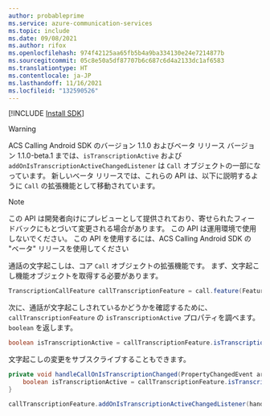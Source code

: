 ```yaml
---
author: probableprime
ms.service: azure-communication-services
ms.topic: include
ms.date: 09/08/2021
ms.author: rifox
ms.openlocfilehash: 974f42125aa65fb5b4a9ba334130e24e7214877b
ms.sourcegitcommit: 05c8e50a5df87707b6c687c6d4a2133dc1af6583
ms.translationtype: HT
ms.contentlocale: ja-JP
ms.lasthandoff: 11/16/2021
ms.locfileid: "132590526"
---
```

[!INCLUDE [Install SDK](../install-sdk/install-sdk-android.md)]

> [!WARNING]
> ACS Calling Android SDK のバージョン 1.1.0 およびベータ リリース バージョン 1.1.0-beta.1 までは、`isTranscriptionActive` および `addOnIsTranscriptionActiveChangedListener` は `Call` オブジェクトの一部になっています。 新しいベータ リリースでは、これらの API は、以下に説明するように `Call` の拡張機能として移動されています。

> [!NOTE]
> この API は開発者向けにプレビューとして提供されており、寄せられたフィードバックにもとづいて変更される場合があります。 この API は運用環境で使用しないでください。 この API を使用するには、ACS Calling Android SDK の "ベータ" リリースを使用してください

通話の文字起こしは、コア `Call` オブジェクトの拡張機能です。 まず、文字起こし機能オブジェクトを取得する必要があります。

```java
TranscriptionCallFeature callTranscriptionFeature = call.feature(Features.TRANSCRIPTION);
```

次に、通話が文字起こしされているかどうかを確認するために、`callTranscriptionFeature` の `isTranscriptionActive` プロパティを調べます。 `boolean` を返します。

```java
boolean isTranscriptionActive = callTranscriptionFeature.isTranscriptionActive();
```

文字起こしの変更をサブスクライブすることもできます。

```java
private void handleCallOnIsTranscriptionChanged(PropertyChangedEvent args) {
    boolean isTranscriptionActive = callTranscriptionFeature.isTranscriptionActive();
}

callTranscriptionFeature.addOnIsTranscriptionActiveChangedListener(handleCallOnIsTranscriptionChanged);
```

